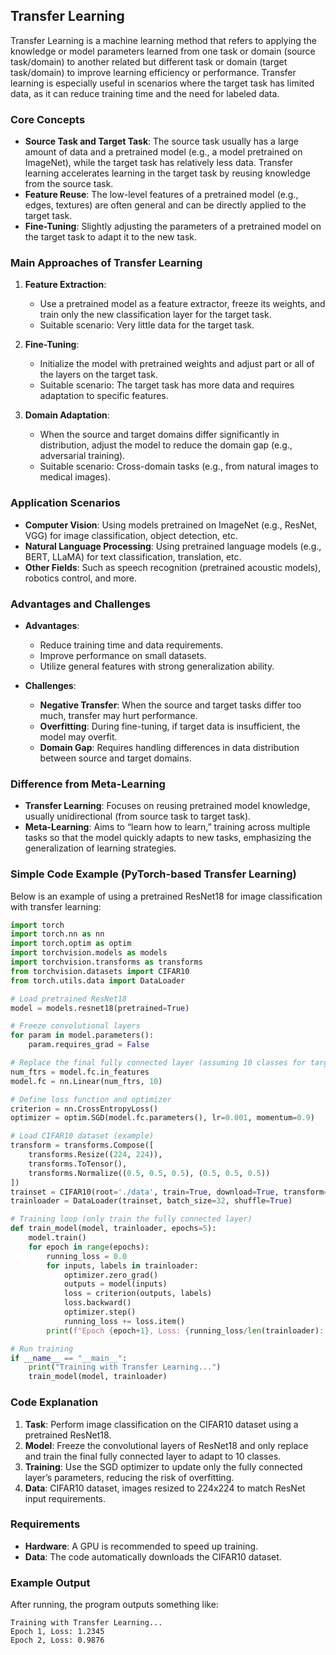 ## Transfer Learning

Transfer Learning is a machine learning method that refers to applying the knowledge or model parameters learned from one task or domain (source task/domain) to another related but different task or domain (target task/domain) to improve learning efficiency or performance. Transfer learning is especially useful in scenarios where the target task has limited data, as it can reduce training time and the need for labeled data.

### Core Concepts

* **Source Task and Target Task**: The source task usually has a large amount of data and a pretrained model (e.g., a model pretrained on ImageNet), while the target task has relatively less data. Transfer learning accelerates learning in the target task by reusing knowledge from the source task.
* **Feature Reuse**: The low-level features of a pretrained model (e.g., edges, textures) are often general and can be directly applied to the target task.
* **Fine-Tuning**: Slightly adjusting the parameters of a pretrained model on the target task to adapt it to the new task.

### Main Approaches of Transfer Learning

1. **Feature Extraction**:

   * Use a pretrained model as a feature extractor, freeze its weights, and train only the new classification layer for the target task.
   * Suitable scenario: Very little data for the target task.
2. **Fine-Tuning**:

   * Initialize the model with pretrained weights and adjust part or all of the layers on the target task.
   * Suitable scenario: The target task has more data and requires adaptation to specific features.
3. **Domain Adaptation**:

   * When the source and target domains differ significantly in distribution, adjust the model to reduce the domain gap (e.g., adversarial training).
   * Suitable scenario: Cross-domain tasks (e.g., from natural images to medical images).

### Application Scenarios

* **Computer Vision**: Using models pretrained on ImageNet (e.g., ResNet, VGG) for image classification, object detection, etc.
* **Natural Language Processing**: Using pretrained language models (e.g., BERT, LLaMA) for text classification, translation, etc.
* **Other Fields**: Such as speech recognition (pretrained acoustic models), robotics control, and more.

### Advantages and Challenges

* **Advantages**:

  * Reduce training time and data requirements.
  * Improve performance on small datasets.
  * Utilize general features with strong generalization ability.
* **Challenges**:

  * **Negative Transfer**: When the source and target tasks differ too much, transfer may hurt performance.
  * **Overfitting**: During fine-tuning, if target data is insufficient, the model may overfit.
  * **Domain Gap**: Requires handling differences in data distribution between source and target domains.

### Difference from Meta-Learning

* **Transfer Learning**: Focuses on reusing pretrained model knowledge, usually unidirectional (from source task to target task).
* **Meta-Learning**: Aims to “learn how to learn,” training across multiple tasks so that the model quickly adapts to new tasks, emphasizing the generalization of learning strategies.

### Simple Code Example (PyTorch-based Transfer Learning)

Below is an example of using a pretrained ResNet18 for image classification with transfer learning:

```python
import torch
import torch.nn as nn
import torch.optim as optim
import torchvision.models as models
import torchvision.transforms as transforms
from torchvision.datasets import CIFAR10
from torch.utils.data import DataLoader

# Load pretrained ResNet18
model = models.resnet18(pretrained=True)

# Freeze convolutional layers
for param in model.parameters():
    param.requires_grad = False

# Replace the final fully connected layer (assuming 10 classes for target task)
num_ftrs = model.fc.in_features
model.fc = nn.Linear(num_ftrs, 10)

# Define loss function and optimizer
criterion = nn.CrossEntropyLoss()
optimizer = optim.SGD(model.fc.parameters(), lr=0.001, momentum=0.9)

# Load CIFAR10 dataset (example)
transform = transforms.Compose([
    transforms.Resize((224, 224)),
    transforms.ToTensor(),
    transforms.Normalize((0.5, 0.5, 0.5), (0.5, 0.5, 0.5))
])
trainset = CIFAR10(root='./data', train=True, download=True, transform=transform)
trainloader = DataLoader(trainset, batch_size=32, shuffle=True)

# Training loop (only train the fully connected layer)
def train_model(model, trainloader, epochs=5):
    model.train()
    for epoch in range(epochs):
        running_loss = 0.0
        for inputs, labels in trainloader:
            optimizer.zero_grad()
            outputs = model(inputs)
            loss = criterion(outputs, labels)
            loss.backward()
            optimizer.step()
            running_loss += loss.item()
        print(f"Epoch {epoch+1}, Loss: {running_loss/len(trainloader):.4f}")

# Run training
if __name__ == "__main__":
    print("Training with Transfer Learning...")
    train_model(model, trainloader)
```

### Code Explanation

1. **Task**: Perform image classification on the CIFAR10 dataset using a pretrained ResNet18.
2. **Model**: Freeze the convolutional layers of ResNet18 and only replace and train the final fully connected layer to adapt to 10 classes.
3. **Training**: Use the SGD optimizer to update only the fully connected layer’s parameters, reducing the risk of overfitting.
4. **Data**: CIFAR10 dataset, images resized to 224x224 to match ResNet input requirements.

### Requirements

* **Hardware**: A GPU is recommended to speed up training.
* **Data**: The code automatically downloads the CIFAR10 dataset.

### Example Output

After running, the program outputs something like:

```
Training with Transfer Learning...
Epoch 1, Loss: 1.2345
Epoch 2, Loss: 0.9876



